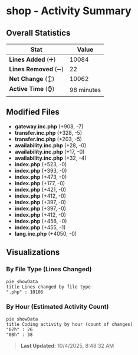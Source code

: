 # shop - Activity Summary 

## Overall Statistics

| Stat                   | Value                                                             |
| ---------------------- | ----------------------------------------------------------------- |
| **Lines Added** (➕)   | 10084                                          |
| **Lines Removed** (➖) | 22                                        |
| **Net Change** (↕)    | 10062                |
| **Active Time** (⌚)   | 98 minutes |


## Modified Files
- **gateway.inc.php** (+908, -7)
- **transfer.inc.php** (+328, -5)
- **transfer.inc.php** (+203, -5)
- **availability.inc.php** (+28, -0)
- **availability.inc.php** (+17, -0)
- **availability.inc.php** (+32, -4)
- **index.php** (+523, -0)
- **index.php** (+393, -0)
- **index.php** (+473, -0)
- **index.php** (+177, -0)
- **index.php** (+421, -0)
- **index.php** (+412, -0)
- **index.php** (+397, -0)
- **index.php** (+397, -0)
- **index.php** (+412, -0)
- **index.php** (+458, -0)
- **index.php** (+455, -1)
- **lang.inc.php** (+4050, -0)

## Visualizations

### By File Type (Lines Changed)

```mermaid
pie showData
title Lines changed by file type
".php" : 10106
```

### By Hour (Estimated Activity Count)

```mermaid
pie showData
title Coding activity by hour (count of changes)
"07h" : 26
"08h" : 38
```


> **Last Updated:** 10/4/2025, 8:48:32 AM
